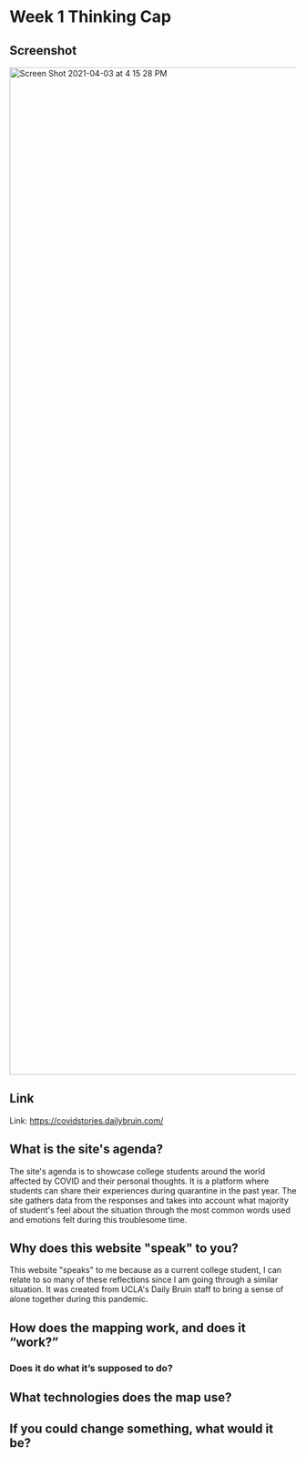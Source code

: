 # Week 1 Thinking Cap

## Screenshot
<img width="1769" alt="Screen Shot 2021-04-03 at 4 15 28 PM" src="https://user-images.githubusercontent.com/64883408/113493836-ef423c00-9497-11eb-826c-09357534490e.png">

## Link
Link: https://covidstories.dailybruin.com/

## What is the site's agenda?
The site's agenda is to showcase college students around the world affected by COVID and their personal thoughts. It is a platform where students can share their experiences during quarantine in the past year. The site gathers data from the responses and takes into account what majority of student's feel about the situation through the most common words used and emotions felt during this troublesome time. 

## Why does this website "speak" to you?
This website "speaks" to me because as a current college student, I can relate to so many of these reflections since I am going through a similar situation. It was created from UCLA's Daily Bruin staff to bring a sense of alone together during this pandemic. 

## How does the mapping work, and does it “work?”

### Does it do what it’s supposed to do?


## What technologies does the map use?


## If you could change something, what would it be?
